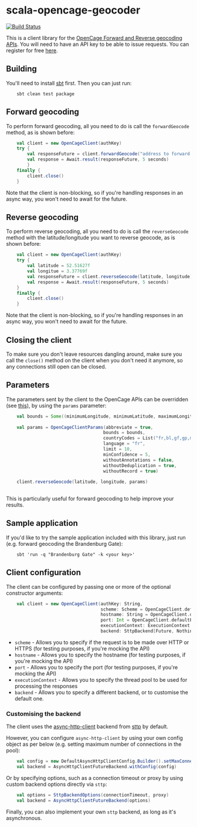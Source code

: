 # scala-opencage-geocoder

[![Build Status](https://travis-ci.org/nmdguerreiro/scala-opencage-geocoder.svg?branch=master)](https://travis-ci.org/nmdguerreiro/scala-opencage-geocoder)

This is a client library for the [OpenCage Forward and Reverse geocoding APIs](https://geocoder.opencagedata.com/api).
You will need to have an API key to be able to issue requests. You can register for free [here](https://geocoder.opencagedata.com/users/sign_up).

## Building

You'll need to install [sbt](https://www.scala-sbt.org/) first. Then you can just run:

```
    sbt clean test package
```

## Forward geocoding

To perform forward geocoding, all you need to do is call the `forwardGeocode` method, as is shown before:

```scala
    val client = new OpenCageClient(authKey)
    try {
        val responseFuture = client.forwardGeocode("address to forward geocode")
        val response = Await.result(responseFuture, 5 seconds)
        }
    finally {
        client.close()
    }
```

Note that the client is non-blocking, so if you're handling responses in an async way, you won't need to await for the future. 

## Reverse geocoding

To perform reverse geocoding, all you need to do is call the `reverseGeocode` method with the latitude/longitude you want to reverse geocode, as is shown before:

```scala
    val client = new OpenCageClient(authKey)
    try {
        val latitude = 52.51627f
        val longitue = 3.37769f
        val responseFuture = client.reverseGeocode(latitude, longitude)
        val response = Await.result(responseFuture, 5 seconds)
    }
    finally {
        client.close()
    }
```

Note that the client is non-blocking, so if you're handling responses in an async way, you won't need to await for the future. 

## Closing the client

To make sure you don't leave resources dangling around, make sure you call the `close()` method on the client when you don't need it anymore, so any connections still open can be closed.

## Parameters

The parameters sent by the client to the OpenCage APIs can be overridden (see [this](https://geocoder.opencagedata.com/api#forward-opt)), by using the `params` parameter:
 
```scala
    val bounds = Some((minimumLongitude, minimumLatitude, maximumLongitude, maximumLatitude))
    
    val params = OpenCageClientParams(abbreviate = true,
                                     bounds = bounds,
                                     countryCodes = List("fr,bl,gf,gp,mf,mq,nc,pf,pm,re,tf,wf,yt"),
                                     language = "fr",
                                     limit = 10,
                                     minConfidence = 5,
                                     withoutAnnotations = false,
                                     withoutDeduplication = true,
                                     withoutRecord = true)
                                     
    client.reverseGeocode(latitude, longitude, params)
    
```

This is particularly useful for forward geocoding to help improve your results.

## Sample application

If you'd like to try the sample application included with this library, just run (e.g. forward geocoding the Brandenburg Gate):

```
    sbt 'run -q "Brandenburg Gate" -k <your key>'
```

## Client configuration

The client can be configured by passing one or more of the optional constructor arguments:

```scala
    val client = new OpenCageClient(authKey: String,
                                    scheme: Scheme = OpenCageClient.defaultScheme,
                                    hostname: String = OpenCageClient.defaultHostname,
                                    port: Int = OpenCageClient.defaultPort,
                                    executionContext: ExecutionContext = ExecutionContext.global,
                                    backend: SttpBackend[Future, Nothing] = OpenCageClient.defaultBackend)
```

* `scheme` - Allows you to specify if the request is to be made over HTTP or HTTPS (for testing purposes, if you're mocking the API)
* `hostname` - Allows you to specify the hostname (for testing purposes, if you're mocking the API)
* `port` - Allows you to specify the port (for testing purposes, if you're mocking the API)
* `executionContext` - Allows you to specify the thread pool to be used for processing the responses
* `backend` - Allows you to specify a different backend, or to customise the default one.

### Customising the backend

The client uses the [async-http-client](https://github.com/AsyncHttpClient/async-http-client) backend from [sttp](http://sttp.readthedocs.io/en/latest/backends/asynchttpclient.html) by default.

However, you can configure `async-http-client` by using your own config object as per below (e.g. setting maximum number of connections in the pool):
 
```scala
    val config = new DefaultAsyncHttpClientConfig.Builder().setMaxConnections(10).build()
    val backend = AsyncHttpClientFutureBackend.withConfig(config)
```

Or by specifying options, such as a connection timeout or proxy by using custom backend options directly via `sttp`:
```scala
    val options = SttpBackendOptions(connectionTimeout, proxy)
    val backend = AsyncHttpClientFutureBackend(options)
```

Finally, you can also implement your own `sttp` backend, as long as it's asynchronous.
